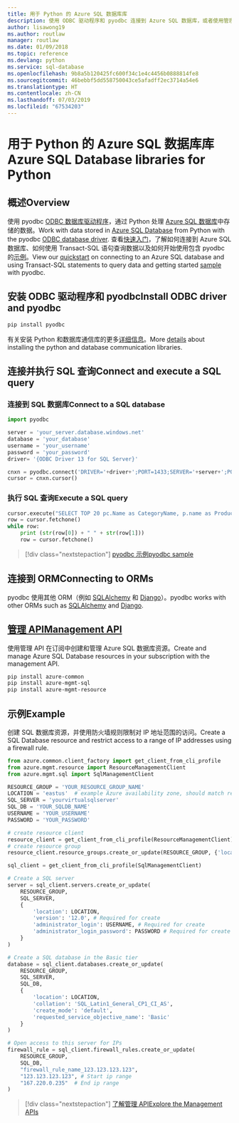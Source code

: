 ```yaml
---
title: 用于 Python 的 Azure SQL 数据库库
description: 使用 ODBC 驱动程序和 pyodbc 连接到 Azure SQL 数据库，或者使用管理 API 来管理 Azure SQL 实例。
author: lisawong19
ms.author: routlaw
manager: routlaw
ms.date: 01/09/2018
ms.topic: reference
ms.devlang: python
ms.service: sql-database
ms.openlocfilehash: 9b8a5b120425fc600f34c1e4c4456b0888814fe8
ms.sourcegitcommit: 46bebbf5dd558750043ce5afadff2ec3714a54e6
ms.translationtype: HT
ms.contentlocale: zh-CN
ms.lasthandoff: 07/03/2019
ms.locfileid: "67534203"
---
```

# <a name="azure-sql-database-libraries-for-python"></a><span data-ttu-id="7224d-103">用于 Python 的 Azure SQL 数据库库</span><span class="sxs-lookup"><span data-stu-id="7224d-103">Azure SQL Database libraries for Python</span></span>

## <a name="overview"></a><span data-ttu-id="7224d-104">概述</span><span class="sxs-lookup"><span data-stu-id="7224d-104">Overview</span></span>

<span data-ttu-id="7224d-105">使用 pyodbc [ODBC 数据库驱动程序](https://github.com/mkleehammer/pyodbc/wiki/Drivers-and-Driver-Managers)，通过 Python 处理 [Azure SQL 数据库](/azure/sql-database/sql-database-technical-overview)中存储的数据。</span><span class="sxs-lookup"><span data-stu-id="7224d-105">Work with data stored in [Azure SQL Database](/azure/sql-database/sql-database-technical-overview) from Python with the pyodbc [ODBC database driver](https://github.com/mkleehammer/pyodbc/wiki/Drivers-and-Driver-Managers).</span></span> <span data-ttu-id="7224d-106">查看[快速入门](https://docs.microsoft.com/azure/sql-database/sql-database-connect-query-python)，了解如何连接到 Azure SQL 数据库、如何使用 Transact-SQL 语句查询数据以及如何开始使用包含 pyodbc 的[示例](https://github.com/mkleehammer/pyodbc/wiki/Getting-started)。</span><span class="sxs-lookup"><span data-stu-id="7224d-106">View our [quickstart](https://docs.microsoft.com/azure/sql-database/sql-database-connect-query-python) on connecting to an Azure SQL database and using Transact-SQL statements to query data and getting started [sample](https://github.com/mkleehammer/pyodbc/wiki/Getting-started) with pyodbc.</span></span>

## <a name="install-odbc-driver-and-pyodbc"></a><span data-ttu-id="7224d-107">安装 ODBC 驱动程序和 pyodbc</span><span class="sxs-lookup"><span data-stu-id="7224d-107">Install ODBC driver and pyodbc</span></span>

```bash
pip install pyodbc
```
<span data-ttu-id="7224d-108">有关安装 Python 和数据库通信库的更多[详细信息](https://docs.microsoft.com/azure/sql-database/sql-database-connect-query-python#prerequisites)。</span><span class="sxs-lookup"><span data-stu-id="7224d-108">More [details](https://docs.microsoft.com/azure/sql-database/sql-database-connect-query-python#prerequisites) about installing the python and database communication libraries.</span></span>

## <a name="connect-and-execute-a-sql-query"></a><span data-ttu-id="7224d-109">连接并执行 SQL 查询</span><span class="sxs-lookup"><span data-stu-id="7224d-109">Connect and execute a SQL query</span></span>

### <a name="connect-to-a-sql-database"></a><span data-ttu-id="7224d-110">连接到 SQL 数据库</span><span class="sxs-lookup"><span data-stu-id="7224d-110">Connect to a SQL database</span></span>

```python
import pyodbc

server = 'your_server.database.windows.net'
database = 'your_database'
username = 'your_username'
password = 'your_password'
driver= '{ODBC Driver 13 for SQL Server}'

cnxn = pyodbc.connect('DRIVER='+driver+';PORT=1433;SERVER='+server+';PORT=1443;DATABASE='+database+';UID='+username+';PWD='+ password)
cursor = cnxn.cursor()
```

### <a name="execute-a-sql-query"></a><span data-ttu-id="7224d-111">执行 SQL 查询</span><span class="sxs-lookup"><span data-stu-id="7224d-111">Execute a SQL query</span></span>

```python
cursor.execute("SELECT TOP 20 pc.Name as CategoryName, p.name as ProductName FROM [SalesLT].[ProductCategory] pc JOIN [SalesLT].[Product] p ON pc.productcategoryid = p.productcategoryid")
row = cursor.fetchone()
while row:
    print (str(row[0]) + " " + str(row[1]))
    row = cursor.fetchone()
```

> [!div class="nextstepaction"]
> [<span data-ttu-id="7224d-112">pyodbc 示例</span><span class="sxs-lookup"><span data-stu-id="7224d-112">pyodbc sample</span></span>](https://github.com/mkleehammer/pyodbc/wiki/Getting-started)

## <a name="connecting-to-orms"></a><span data-ttu-id="7224d-113">连接到 ORM</span><span class="sxs-lookup"><span data-stu-id="7224d-113">Connecting to ORMs</span></span>

<span data-ttu-id="7224d-114">pyodbc 使用其他 ORM（例如 [SQLAlchemy](https://docs.sqlalchemy.org/en/latest/dialects/mssql.html?highlight=pyodbc#module-sqlalchemy.dialects.mssql.pyodbc) 和 [Django](https://github.com/lionheart/django-pyodbc/)）。</span><span class="sxs-lookup"><span data-stu-id="7224d-114">pyodbc works with other ORMs such as [SQLAlchemy](https://docs.sqlalchemy.org/en/latest/dialects/mssql.html?highlight=pyodbc#module-sqlalchemy.dialects.mssql.pyodbc) and [Django](https://github.com/lionheart/django-pyodbc/).</span></span> 

## <a name="management-apipythonapioverviewazuresqlmanagement"></a>[<span data-ttu-id="7224d-115">管理 API</span><span class="sxs-lookup"><span data-stu-id="7224d-115">Management API</span></span>](/python/api/overview/azure/sql/management)

<span data-ttu-id="7224d-116">使用管理 API 在订阅中创建和管理 Azure SQL 数据库资源。</span><span class="sxs-lookup"><span data-stu-id="7224d-116">Create and manage Azure SQL Database resources in your subscription with the management API.</span></span> 

```bash
pip install azure-common
pip install azure-mgmt-sql
pip install azure-mgmt-resource
```

## <a name="example"></a><span data-ttu-id="7224d-117">示例</span><span class="sxs-lookup"><span data-stu-id="7224d-117">Example</span></span>

<span data-ttu-id="7224d-118">创建 SQL 数据库资源，并使用防火墙规则限制对 IP 地址范围的访问。</span><span class="sxs-lookup"><span data-stu-id="7224d-118">Create a SQL Database resource and restrict access to a range of IP addresses using a firewall rule.</span></span>

```python
from azure.common.client_factory import get_client_from_cli_profile
from azure.mgmt.resource import ResourceManagementClient
from azure.mgmt.sql import SqlManagementClient

RESOURCE_GROUP = 'YOUR_RESOURCE_GROUP_NAME'
LOCATION = 'eastus'  # example Azure availability zone, should match resource group
SQL_SERVER = 'yourvirtualsqlserver'
SQL_DB = 'YOUR_SQLDB_NAME'
USERNAME = 'YOUR_USERNAME'
PASSWORD = 'YOUR_PASSWORD'

# create resource client
resource_client = get_client_from_cli_profile(ResourceManagementClient)
# create resource group
resource_client.resource_groups.create_or_update(RESOURCE_GROUP, {'location': LOCATION})

sql_client = get_client_from_cli_profile(SqlManagementClient)

# Create a SQL server
server = sql_client.servers.create_or_update(
    RESOURCE_GROUP,
    SQL_SERVER,
    {
        'location': LOCATION,
        'version': '12.0', # Required for create
        'administrator_login': USERNAME, # Required for create
        'administrator_login_password': PASSWORD # Required for create
    }
)

# Create a SQL database in the Basic tier
database = sql_client.databases.create_or_update(
    RESOURCE_GROUP,
    SQL_SERVER,
    SQL_DB,
    {
        'location': LOCATION,
        'collation': 'SQL_Latin1_General_CP1_CI_AS',
        'create_mode': 'default',
        'requested_service_objective_name': 'Basic'
    }
)

# Open access to this server for IPs
firewall_rule = sql_client.firewall_rules.create_or_update(
    RESOURCE_GROUP,
    SQL_DB,
    "firewall_rule_name_123.123.123.123",
    "123.123.123.123", # Start ip range
    "167.220.0.235"  # End ip range
)
```
> [!div class="nextstepaction"]
> [<span data-ttu-id="7224d-119">了解管理 API</span><span class="sxs-lookup"><span data-stu-id="7224d-119">Explore the Management APIs</span></span>](/python/api/overview/azure/sql/management)

